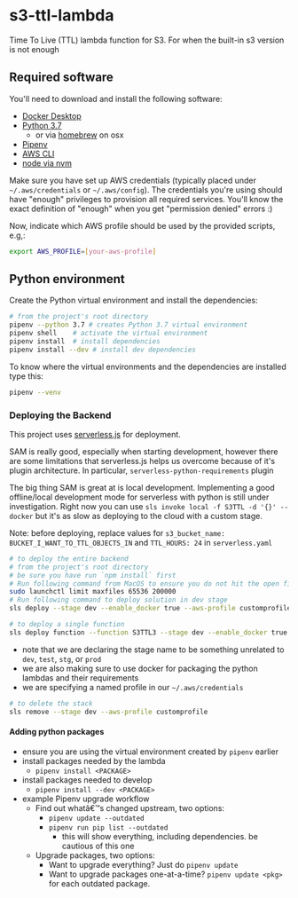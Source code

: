 # s3-ttl-lambda
Time To Live (TTL) lambda function for S3. For when the built-in s3 version is not enough

## Required software

You'll need to download and install the following software:

* [Docker Desktop](https://www.docker.com/products/docker-desktop)
* [Python 3.7](https://www.python.org/downloads/)
    * or via [homebrew](https://homebrew.sh) on osx
* [Pipenv](https://pypi.org/project/pipenv/)
* [AWS CLI](https://aws.amazon.com/cli/)
* [node via nvm](https://github.com/nvm-sh/nvm/blob/master/README.md)

Make sure you have set up AWS credentials (typically placed under `~/.aws/credentials` or `~/.aws/config`). The credentials you're using should have "enough" privileges to provision all required services. You'll know the exact definition of "enough" when you get "permission denied" errors :)

Now, indicate which AWS profile should be used by the provided scripts, e.g,:

```bash
export AWS_PROFILE=[your-aws-profile]
```

## Python environment

Create the Python virtual environment and install the dependencies:

```bash
# from the project's root directory
pipenv --python 3.7 # creates Python 3.7 virtual environment
pipenv shell    # activate the virtual environment
pipenv install  # install dependencies
pipenv install --dev # install dev dependencies
```

To know where the virtual environments and the dependencies are installed type this:

```bash
pipenv --venv
```

### Deploying the Backend

This project uses [serverless.js](https://serverless.com/) for deployment.

SAM is really good, especially when starting development, however there are some limitations that serverless.js helps us overcome because of it's plugin architecture. In particular, `serverless-python-requirements` plugin

The big thing SAM is great at is local development. Implementing a good offline/local development mode for serverless with python is still under investigation. Right now you can use `sls invoke local -f S3TTL -d '{}' --docker` but it's as slow as deploying to the cloud with a custom stage.

Note: before deploying, replace values for `s3_bucket_name: BUCKET_I_WANT_TO_TTL_OBJECTS_IN` and `TTL_HOURS: 24` in `serverless.yaml`
```bash
# to deploy the entire backend
# from the project's root directory
# be sure you have run `npm install` first
# Run following command from MacOS to ensure you do not hit the open file limit.
sudo launchctl limit maxfiles 65536 200000
# Run following command to deploy solution in dev stage
sls deploy --stage dev --enable_docker true --aws-profile customprofile
```

```bash
# to deploy a single function
sls deploy function --function S3TTL3 --stage dev --enable_docker true --aws-profile customprofile
```

- note that we are declaring the stage name to be something unrelated to `dev`, `test`, `stg`, or `prod`
- we are also making sure to use docker for packaging the python lambdas and their requirements
- we are specifying a named profile in our `~/.aws/credentials`

```bash
# to delete the stack
sls remove --stage dev --aws-profile customprofile
```

#### Adding python packages ####

- ensure you are using the virtual environment created by `pipenv` earlier
- install packages needed by the lambda
    - `pipenv install <PACKAGE>`
- install packages needed to develop
    - `pipenv install --dev <PACKAGE>`
- example Pipenv upgrade workflow
    - Find out whatâ€™s changed upstream, two options:
        - `pipenv update --outdated`
        - `pipenv run pip list --outdated`
            - this will show everything, including dependencies. be cautious of this one
    - Upgrade packages, two options:
        - Want to upgrade everything? Just do `pipenv update`
        - Want to upgrade packages one-at-a-time? `pipenv update <pkg>` for each outdated package.
